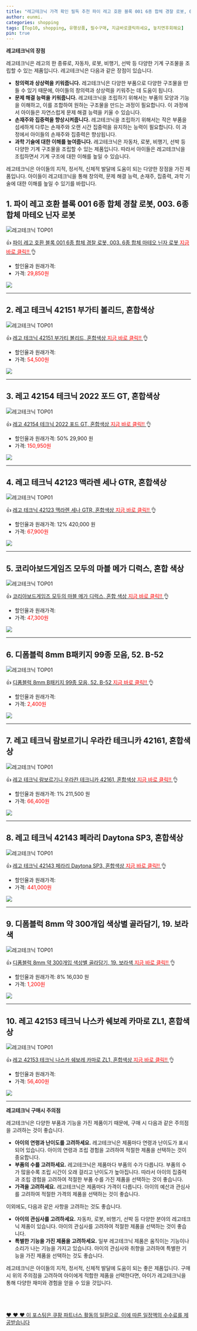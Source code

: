```yaml
---
title: "레고테크닉 가격 확인 필독 추천 파이 레고 호환 블록 001 6종 합체 경찰 로봇, 003. 6종 합체 마테오 닌자 로봇 비교 장점 구매가이드"
author: eunmi.
categories: shopping
tags: [Top10, shopping, 유행상품, 필수구매, 지금바로클릭하세요, 놓치면후회해요]
pin: true
---
```

**레고테크닉의 장점**

레고테크닉은 레고의 한 종류로, 자동차, 로봇, 비행기, 선박 등 다양한 기계 구조물을 조립할 수 있는 제품입니다. 레고테크닉은 다음과 같은 장점이 있습니다.

* **창의력과 상상력을 키워줍니다.** 레고테크닉은 다양한 부품으로 다양한 구조물을 만들 수 있기 때문에, 아이들의 창의력과 상상력을 키워주는 데 도움이 됩니다.
* **문제 해결 능력을 키워줍니다.** 레고테크닉을 조립하기 위해서는 부품의 모양과 기능을 이해하고, 이를 조합하여 원하는 구조물을 만드는 과정이 필요합니다. 이 과정에서 아이들은 자연스럽게 문제 해결 능력을 키울 수 있습니다.
* **손재주와 집중력을 향상시켜줍니다.** 레고테크닉을 조립하기 위해서는 작은 부품을 섬세하게 다루는 손재주와 오랜 시간 집중력을 유지하는 능력이 필요합니다. 이 과정에서 아이들의 손재주와 집중력은 향상됩니다.
* **과학 기술에 대한 이해를 높여줍니다.** 레고테크닉은 자동차, 로봇, 비행기, 선박 등 다양한 기계 구조물을 조립할 수 있는 제품입니다. 따라서 아이들은 레고테크닉을 조립하면서 기계 구조에 대한 이해를 높일 수 있습니다.

레고테크닉은 아이들의 지적, 정서적, 신체적 발달에 도움이 되는 다양한 장점을 가진 제품입니다. 아이들이 레고테크닉을 통해 창의력, 문제 해결 능력, 손재주, 집중력, 과학 기술에 대한 이해를 높일 수 있기를 바랍니다.

   

## 1. 파이 레고 호환 블록 001 6종 합체 경찰 로봇, 003. 6종 합체 마테오 닌자 로봇

![레고테크닉 TOP01](https://thumbnail10.coupangcdn.com/thumbnails/remote/230x230ex/image/vendor_inventory/e7fb/fa48419bf11176932feee045adec622f5c18fed010e4f6d6e5e078876b05.jpg)


👍 [파이 레고 호환 블록 001 6종 합체 경찰 로봇, 003. 6종 합체 마테오 닌자 로봇 <font color=red> 지금 바로 클릭!! </font> ](https://link.coupang.com/re/AFFSDP?lptag=AF3617701&subid=GithubCoopas&pageKey=2291900957&traceid=V0-153&itemId=3942780438&vendorItemId=82786841842) 👌 


- 할인율과 원래가격: 
- 가격: <span style='color:red'>29,850원</span>

[![](/discount_price.png)](https://link.coupang.com/re/AFFSDP?lptag=AF3617701&subid=GithubCoopas&pageKey=2291900957&traceid=V0-153&itemId=3942780438&vendorItemId=82786841842)

---


   

## 2. 레고 테크닉 42151 부가티 볼리드, 혼합색상

![레고테크닉 TOP01](https://thumbnail8.coupangcdn.com/thumbnails/remote/230x230ex/image/retail/images/2022/12/15/13/8/6fbb2c6d-9d2c-4a63-89fc-11dbc56787cb.png)


👍 [레고 테크닉 42151 부가티 볼리드, 혼합색상 <font color=red> 지금 바로 클릭!! </font> ](https://link.coupang.com/re/AFFSDP?lptag=AF3617701&subid=GithubCoopas&pageKey=6997057707&traceid=V0-153&itemId=17145516291&vendorItemId=84318286708) 👌 


- 할인율과 원래가격: 
- 가격: <span style='color:red'>54,500원</span>

[![](/discount_price.png)](https://link.coupang.com/re/AFFSDP?lptag=AF3617701&subid=GithubCoopas&pageKey=6997057707&traceid=V0-153&itemId=17145516291&vendorItemId=84318286708)

---


   

## 3. 레고 42154 테크닉 2022 포드 GT, 혼합색상

![레고테크닉 TOP01](https://thumbnail6.coupangcdn.com/thumbnails/remote/230x230ex/image/vendor_inventory/eb4d/4f94944e9d1a6c36a387ab5f967fe0a24bb6d1ce1f445d5f3b4178695b9e.jpg)


👍 [레고 42154 테크닉 2022 포드 GT, 혼합색상 <font color=red> 지금 바로 클릭!! </font> ](https://link.coupang.com/re/AFFSDP?lptag=AF3617701&subid=GithubCoopas&pageKey=7134019446&traceid=V0-153&itemId=17895857668&vendorItemId=86715668095) 👌 


- 할인율과 원래가격: 50%  29,900   원
- 가격: <span style='color:red'>150,950원</span>

[![](/discount_price.png)](https://link.coupang.com/re/AFFSDP?lptag=AF3617701&subid=GithubCoopas&pageKey=7134019446&traceid=V0-153&itemId=17895857668&vendorItemId=86715668095)

---


   

## 4. 레고 테크닉 42123 맥라렌 세나 GTR, 혼합색상

![레고테크닉 TOP01](https://thumbnail10.coupangcdn.com/thumbnails/remote/230x230ex/image/vendor_inventory/da90/d739c49877d41e26cd1e385fcd1b4153acc06af1b5c2493e7cf0584a7536.png)


👍 [레고 테크닉 42123 맥라렌 세나 GTR, 혼합색상 <font color=red> 지금 바로 클릭!! </font> ](https://link.coupang.com/re/AFFSDP?lptag=AF3617701&subid=GithubCoopas&pageKey=4906020162&traceid=V0-153&itemId=6401964885&vendorItemId=81566148261) 👌 


- 할인율과 원래가격: 12%  420,000   원
- 가격: <span style='color:red'>67,900원</span>

[![](/discount_price.png)](https://link.coupang.com/re/AFFSDP?lptag=AF3617701&subid=GithubCoopas&pageKey=4906020162&traceid=V0-153&itemId=6401964885&vendorItemId=81566148261)

---


   

## 5. 코리아보드게임즈 모두의 마블 메가 디럭스, 혼합 색상

![레고테크닉 TOP01](https://thumbnail10.coupangcdn.com/thumbnails/remote/230x230ex/image/retail/images/1638642193229754-33dda434-cc26-4adf-93b3-f65903cc4c39.png)


👍 [코리아보드게임즈 모두의 마블 메가 디럭스, 혼합 색상 <font color=red> 지금 바로 클릭!! </font> ](https://link.coupang.com/re/AFFSDP?lptag=AF3617701&subid=GithubCoopas&pageKey=181930198&traceid=V0-153&itemId=521199447&vendorItemId=4347266628) 👌 


- 할인율과 원래가격: 
- 가격: <span style='color:red'>47,300원</span>

[![](/discount_price.png)](https://link.coupang.com/re/AFFSDP?lptag=AF3617701&subid=GithubCoopas&pageKey=181930198&traceid=V0-153&itemId=521199447&vendorItemId=4347266628)

---


   

## 6. 디폼블럭 8mm B패키지 99종 모음, 52. B-52

![레고테크닉 TOP01](https://thumbnail8.coupangcdn.com/thumbnails/remote/230x230ex/image/vendor_inventory/b868/bd7bc34d8ac5d2545cc6be1843e9bdabc8c238cfd8a0cfeb6ecf3bd8298f.jpg)


👍 [디폼블럭 8mm B패키지 99종 모음, 52. B-52 <font color=red> 지금 바로 클릭!! </font> ](https://link.coupang.com/re/AFFSDP?lptag=AF3617701&subid=GithubCoopas&pageKey=6273153573&traceid=V0-153&itemId=12840766682&vendorItemId=80106352208) 👌 


- 할인율과 원래가격: 
- 가격: <span style='color:red'>2,400원</span>

[![](/discount_price.png)](https://link.coupang.com/re/AFFSDP?lptag=AF3617701&subid=GithubCoopas&pageKey=6273153573&traceid=V0-153&itemId=12840766682&vendorItemId=80106352208)

---


   

## 7. 레고 테크닉 람보르기니 우라칸 테크니카 42161, 혼합색상

![레고테크닉 TOP01](https://thumbnail6.coupangcdn.com/thumbnails/remote/230x230ex/image/retail/images/80021014810746-5a234c5d-76ec-4d79-83e1-ea721fd3915e.png)


👍 [레고 테크닉 람보르기니 우라칸 테크니카 42161, 혼합색상 <font color=red> 지금 바로 클릭!! </font> ](https://link.coupang.com/re/AFFSDP?lptag=AF3617701&subid=GithubCoopas&pageKey=7471370324&traceid=V0-153&itemId=19496163859&vendorItemId=86605728030) 👌 


- 할인율과 원래가격: 1%  211,500   원
- 가격: <span style='color:red'>66,400원</span>

[![](/discount_price.png)](https://link.coupang.com/re/AFFSDP?lptag=AF3617701&subid=GithubCoopas&pageKey=7471370324&traceid=V0-153&itemId=19496163859&vendorItemId=86605728030)

---


   

## 8. 레고 테크닉 42143 페라리 Daytona SP3, 혼합색상

![레고테크닉 TOP01](https://thumbnail7.coupangcdn.com/thumbnails/remote/230x230ex/image/retail/images/2022/08/09/11/0/cc1739bc-fb13-49c1-9d29-c975843f3ec0.png)


👍 [레고 테크닉 42143 페라리 Daytona SP3, 혼합색상 <font color=red> 지금 바로 클릭!! </font> ](https://link.coupang.com/re/AFFSDP?lptag=AF3617701&subid=GithubCoopas&pageKey=6696969746&traceid=V0-153&itemId=15497350005&vendorItemId=82716688142) 👌 


- 할인율과 원래가격: 
- 가격: <span style='color:red'>441,000원</span>

[![](/discount_price.png)](https://link.coupang.com/re/AFFSDP?lptag=AF3617701&subid=GithubCoopas&pageKey=6696969746&traceid=V0-153&itemId=15497350005&vendorItemId=82716688142)

---


   

## 9. 디폼블럭 8mm 약 300개입 색상별 골라담기, 19. 보라색

![레고테크닉 TOP01](https://thumbnail7.coupangcdn.com/thumbnails/remote/230x230ex/image/vendor_inventory/9e6b/72f68234160182b8782375d5c69746e1007baebd5a7159b1605fac1e7afa.jpg)


👍 [디폼블럭 8mm 약 300개입 색상별 골라담기, 19. 보라색 <font color=red> 지금 바로 클릭!! </font> ](https://link.coupang.com/re/AFFSDP?lptag=AF3617701&subid=GithubCoopas&pageKey=6458380437&traceid=V0-153&itemId=14046327114&vendorItemId=80022573144) 👌 


- 할인율과 원래가격: 8%  16,030   원
- 가격: <span style='color:red'>1,200원</span>

[![](/discount_price.png)](https://link.coupang.com/re/AFFSDP?lptag=AF3617701&subid=GithubCoopas&pageKey=6458380437&traceid=V0-153&itemId=14046327114&vendorItemId=80022573144)

---


   

## 10. 레고 42153 테크닉 나스카 쉐보레 카마로 ZL1, 혼합색상

![레고테크닉 TOP01](https://thumbnail8.coupangcdn.com/thumbnails/remote/230x230ex/image/rs_quotation_api/u5i28rme/7d1304ce2f884d37a505be411a6c8c62.png)


👍 [레고 42153 테크닉 나스카 쉐보레 카마로 ZL1, 혼합색상 <font color=red> 지금 바로 클릭!! </font> ](https://link.coupang.com/re/AFFSDP?lptag=AF3617701&subid=GithubCoopas&pageKey=7134019627&traceid=V0-153&itemId=17895858328&vendorItemId=85058733804) 👌 


- 할인율과 원래가격: 
- 가격: <span style='color:red'>56,400원</span>

[![](/discount_price.png)](https://link.coupang.com/re/AFFSDP?lptag=AF3617701&subid=GithubCoopas&pageKey=7134019627&traceid=V0-153&itemId=17895858328&vendorItemId=85058733804)

---
**레고테크닉 구매시 주의점**

레고테크닉은 다양한 부품과 기능을 가진 제품이기 때문에, 구매 시 다음과 같은 주의점을 고려하는 것이 좋습니다.

* **아이의 연령과 난이도를 고려하세요.** 레고테크닉은 제품마다 연령과 난이도가 표시되어 있습니다. 아이의 연령과 조립 경험을 고려하여 적절한 제품을 선택하는 것이 중요합니다.
* **부품의 수를 고려하세요.** 레고테크닉은 제품마다 부품의 수가 다릅니다. 부품의 수가 많을수록 조립 시간이 오래 걸리고 난이도가 높아집니다. 따라서 아이의 집중력과 조립 경험을 고려하여 적절한 부품 수를 가진 제품을 선택하는 것이 좋습니다.
* **가격을 고려하세요.** 레고테크닉은 제품마다 가격이 다릅니다. 아이의 예산과 관심사를 고려하여 적절한 가격의 제품을 선택하는 것이 좋습니다.

이외에도, 다음과 같은 사항을 고려하는 것도 좋습니다.

* **아이의 관심사를 고려하세요.** 자동차, 로봇, 비행기, 선박 등 다양한 분야의 레고테크닉 제품이 있습니다. 아이의 관심사를 고려하여 적절한 제품을 선택하는 것이 좋습니다.
* **특별한 기능을 가진 제품을 고려하세요.** 일부 레고테크닉 제품은 움직이는 기능이나 소리가 나는 기능을 가지고 있습니다. 아이의 관심사와 취향을 고려하여 특별한 기능을 가진 제품을 선택하는 것도 좋습니다.

레고테크닉은 아이들의 지적, 정서적, 신체적 발달에 도움이 되는 좋은 제품입니다. 구매 시 위의 주의점을 고려하여 아이에게 적합한 제품을 선택한다면, 아이가 레고테크닉을 통해 다양한 재미와 경험을 얻을 수 있을 것입니다.<br><br><br><br><br> [ ❤ ❤ ❤ 이 포스팅은 쿠팡 파트너스 활동의 일환으로, 이에 따른 일정액의 수수료를 제공받습니다](https://link.coupang.com/a/bcEFyh)